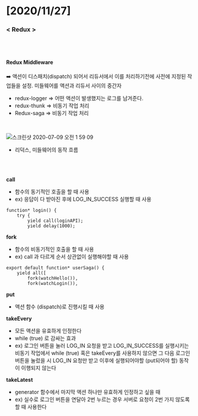 # [2020/11/27]



### < Redux > 



</br></br>

#### Redux Middleware 

:arrow_right: 액션이 디스패치(dispatch) 되어서 리듀서에서 이를 처리하기전에 사전에 지정된 작업들을 설정. 미들웨어를 액션과 리듀서 사이의 중간자

- redux-logger => 어떤 액션이 발생했지는 로그를 남겨준다. 
- redux-thunk => 비동기 작업 처리
- Redux-saga => 비동기 작업 처리

</br>









![스크린샷 2020-07-09 오전 1 59 09](https://user-images.githubusercontent.com/48006103/100420313-90c01800-30c9-11eb-88e4-9ccf2c18ab05.png)



- 리덕스, 미들웨어의 동작 흐름 

</br></br>







**call** 

- 함수의 동기적인 호출을 할 때 사용
- ex) 응답이 다 받아진 후에 LOG_IN_SUCCESS 실행할 때 사용

```null
function* login() {
    try {
        yield call(loginAPI);
        yield delay(1000);
```

**fork** 

- 함수의 비동기적인 호출을 할 때 사용
- ex) call 과 다르게 순서 상관없이 실행해야할 때 사용

```null
export default function* userSaga() {
    yield all([
        fork(watchHello()),
        fork(watchLogin()),
```

**put** 

- 액션 함수 (dispatch)로 진행시킬 때 사용

**takeEvery** 

- 모든 액션을 유효하게 인정한다
- while (true) 로 감싸는 효과
- ex) 로그인 버튼을 눌러 LOG_IN 요청을 받고 LOG_IN_SUCCESS를 실행시키는 비동기 작업에서 while (true) 혹은 takeEvery를 사용하지 않으면 그 다음 로그인 버튼을 눌렀을 시 LOG_IN 요청만 받고 이후에 실행되어야할 (put되어야 할) 동작이 이행되지 않는다

**takeLatest** 

- generator 함수에서 마지막 액션 하나만 유효하게 인정하고 싶을 때
- ex) 실수로 로그인 버튼을 연달아 2번 누르는 경우 서버로 요청이 2번 가지 않도록 할 때 사용한다

